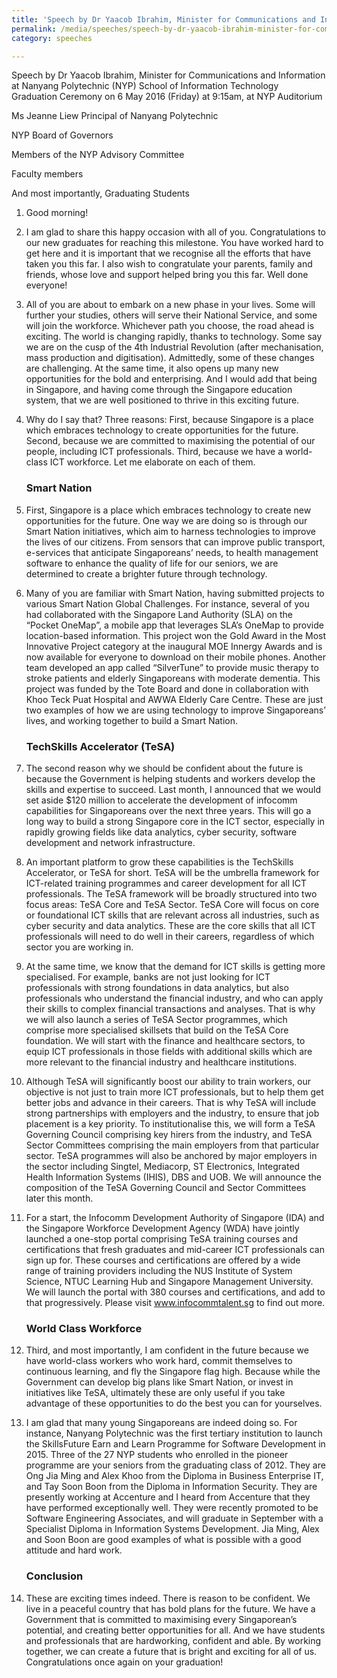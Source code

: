 ```yaml
---
title: 'Speech by Dr Yaacob Ibrahim, Minister for Communications and Information at Nanyang Polytechnic (NYP) School of Information Technology Graduation Ceremony'
permalink: /media/speeches/speech-by-dr-yaacob-ibrahim-minister-for-communications-and-information-at-nanyang-polytechnic-school-of-information-technology-graduation-ceremony
category: speeches

---
```


Speech by Dr Yaacob Ibrahim, Minister for Communications and Information at Nanyang Polytechnic (NYP) School of Information Technology Graduation Ceremony on 6 May 2016 (Friday) at 9:15am, at NYP Auditorium

Ms Jeanne Liew 
Principal of Nanyang Polytechnic

NYP Board of Governors

Members of the NYP Advisory Committee

Faculty members

And most importantly, Graduating Students

1. Good morning!

2. I am glad to share this happy occasion with all of you. Congratulations to our new graduates for reaching this milestone. You have worked hard to get here and it is important that we recognise all the efforts that have taken you this far. I also wish to congratulate your parents, family and friends, whose love and support helped bring you this far. Well done everyone! 

3. All of you are about to embark on a new phase in your lives. Some will further your studies, others will serve their National Service, and some will join the workforce. Whichever path you choose, the road ahead is exciting. The world is changing rapidly, thanks to technology. Some say we are on the cusp of the 4th Industrial Revolution (after mechanisation, mass production and digitisation). Admittedly, some of these changes are challenging. At the same time, it also opens up many new opportunities for the bold and enterprising. And I would add that being in Singapore, and having come through the Singapore education system, that we are well positioned to thrive in this exciting future.

4. Why do I say that? Three reasons: First, because Singapore is a place which embraces technology to create opportunities for the future. Second, because we are committed to maximising the potential of our people, including ICT professionals. Third, because we have a world-class ICT workforce. Let me elaborate on each of them.

    ### **Smart Nation**
5. First, Singapore is a place which embraces technology to create new opportunities for the future. One way we are doing so is through our Smart Nation initiatives, which aim to harness technologies to improve the lives of our citizens. From sensors that can improve public transport, e-services that anticipate Singaporeans’ needs, to health management software to enhance the quality of life for our seniors, we are determined to create a brighter future through technology. 

6. Many of you are familiar with Smart Nation, having submitted projects to various Smart Nation Global Challenges. For instance, several of you had collaborated with the Singapore Land Authority (SLA) on the “Pocket OneMap”, a mobile app that leverages SLA’s OneMap to provide location-based information. This project won the Gold Award in the Most Innovative Project category at the inaugural MOE Innergy Awards and is now available for everyone to download on their mobile phones. Another team developed an app called “SilverTune” to provide music therapy to stroke patients and elderly Singaporeans with moderate dementia. This project was funded by the Tote Board and done in collaboration with Khoo Teck Puat Hospital and AWWA Elderly Care Centre. These are just two examples of how we are using technology to improve Singaporeans’ lives, and working together to build a Smart Nation. 

    ### **TechSkills Accelerator (TeSA)**
7. The second reason why we should be confident about the future is because the Government is helping students and workers develop the skills and expertise to succeed. Last month, I announced that we would set aside $120 million to accelerate the development of infocomm capabilities for Singaporeans over the next three years. This will go a long way to build a strong Singapore core in the ICT sector, especially in rapidly growing fields like data analytics, cyber security, software development and network infrastructure.

8. An important platform to grow these capabilities is the TechSkills Accelerator, or TeSA for short. TeSA will be the umbrella framework for ICT-related training programmes and career development for all ICT professionals. The TeSA framework will be broadly structured into two focus areas: TeSA Core and TeSA Sector. TeSA Core will focus on core or foundational ICT skills that are relevant across all industries, such as cyber security and data analytics. These are the core skills that all ICT professionals will need to do well in their careers, regardless of which sector you are working in. 

9. At the same time, we know that the demand for ICT skills is getting more specialised. For example, banks are not just looking for ICT professionals with strong foundations in data analytics, but also professionals who understand the financial industry, and who can apply their skills to complex financial transactions and analyses. That is why we will also launch a series of TeSA Sector programmes, which comprise more specialised skillsets that build on the TeSA Core foundation. We will start with the finance and healthcare sectors, to equip ICT professionals in those fields with additional skills which are more relevant to the financial industry and healthcare institutions. 

10. Although TeSA will significantly boost our ability to train workers, our objective is not just to train more ICT professionals, but to help them get better jobs and advance in their careers. That is why TeSA will include strong partnerships with employers and the industry, to ensure that job placement is a key priority. To institutionalise this, we will form a TeSA Governing Council comprising key hirers from the industry, and TeSA Sector Committees comprising the main employers from that particular sector. TeSA programmes will also be anchored by major employers in the sector including Singtel, Mediacorp, ST Electronics, Integrated Health Information Systems (IHIS), DBS and UOB. We will announce the composition of the TeSA Governing Council and Sector Committees later this month. 

11. For a start, the Infocomm Development Authority of Singapore (IDA) and the Singapore Workforce Development Agency (WDA) have jointly launched a one-stop portal comprising TeSA training courses and certifications that fresh graduates and mid-career ICT professionals can sign up for. These courses and certifications are offered by a wide range of training providers including the NUS Institute of System Science, NTUC Learning Hub and Singapore Management University. We will launch the portal with 380 courses and certifications, and add to that progressively. Please visit www.infocommtalent.sg to find out more.

    ### **World Class Workforce**
12. Third, and most importantly, I am confident in the future because we have world-class workers who work hard, commit themselves to continuous learning, and fly the Singapore flag high. Because while the Government can develop big plans like Smart Nation, or invest in initiatives like TeSA, ultimately these are only useful if you take advantage of these opportunities to do the best you can for yourselves. 

13. I am glad that many young Singaporeans are indeed doing so. For instance, Nanyang Polytechnic was the first tertiary institution to launch the SkillsFuture Earn and Learn Programme for Software Development in 2015. Three of the 27 NYP students who enrolled in the pioneer programme are your seniors from the graduating class of 2012. They are Ong Jia Ming and Alex Khoo from the Diploma in Business Enterprise IT, and Tay Soon Boon from the Diploma in Information Security. They are presently working at Accenture and I heard from Accenture that they have performed exceptionally well. They were recently promoted to be Software Engineering Associates, and will graduate in September with a Specialist Diploma in Information Systems Development. Jia Ming, Alex and Soon Boon are good examples of what is possible with a good attitude and hard work.

    ### **Conclusion**
14. These are exciting times indeed. There is reason to be confident. We live in a peaceful country that has bold plans for the future. We have a Government that is committed to maximising every Singaporean’s potential, and creating better opportunities for all. And we have students and professionals that are hardworking, confident and able. By working together, we can create a future that is bright and exciting for all of us. Congratulations once again on your graduation!
